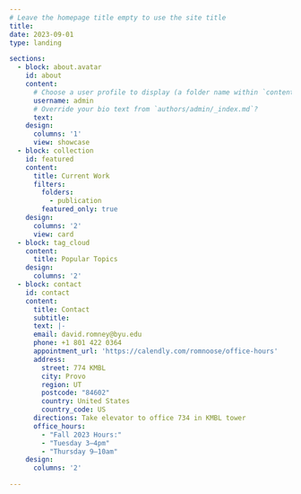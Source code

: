```yaml
---
# Leave the homepage title empty to use the site title
title:
date: 2023-09-01
type: landing

sections:
  - block: about.avatar
    id: about
    content:
      # Choose a user profile to display (a folder name within `content/authors/`)
      username: admin
      # Override your bio text from `authors/admin/_index.md`?
      text:
    design:
      columns: '1'
      view: showcase
  - block: collection
    id: featured
    content:
      title: Current Work
      filters:
        folders:
          - publication
        featured_only: true
    design:
      columns: '2'
      view: card
  - block: tag_cloud
    content:
      title: Popular Topics
    design:
      columns: '2'
  - block: contact
    id: contact
    content:
      title: Contact
      subtitle:
      text: |-
      email: david.romney@byu.edu
      phone: +1 801 422 0364
      appointment_url: 'https://calendly.com/romnoose/office-hours'
      address:
        street: 774 KMBL
        city: Provo
        region: UT
        postcode: "84602"
        country: United States
        country_code: US
      directions: Take elevator to office 734 in KMBL tower
      office_hours:
        - "Fall 2023 Hours:"
        - "Tuesday 3–4pm"
        - "Thursday 9–10am"
    design:
      columns: '2'

---
```

